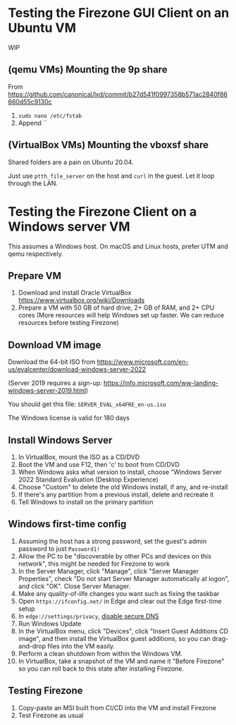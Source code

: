 # Testing the Firezone GUI Client on an Ubuntu VM

WIP

## (qemu VMs) Mounting the 9p share

From https://github.com/canonical/lxd/commit/b27d541f0997358b571ac2840f86660d55c9130c

1. `sudo nano /etc/fstab`
1. Append ``

## (VirtualBox VMs) Mounting the vboxsf share

Shared folders are a pain on Ubuntu 20.04.

Just use `ptth_file_server` on the host and `curl` in the guest. Let it loop through the LAN.

# Testing the Firezone Client on a Windows server VM

This assumes a Windows host. On macOS and Linux hosts, prefer UTM and qemu respectively.

## Prepare VM

1. Download and install Oracle VirtualBox <https://www.virtualbox.org/wiki/Downloads>
1. Prepare a VM with 50 GB of hard drive, 2+ GB of RAM, and 2+ CPU cores (More resources will help Windows set up faster. We can reduce resources before testing Firezone)

## Download VM image

Download the 64-bit ISO from <https://www.microsoft.com/en-us/evalcenter/download-windows-server-2022>

(Server 2019 requires a sign-up: <https://info.microsoft.com/ww-landing-windows-server-2019.html>)

You should get this file: `SERVER_EVAL_x64FRE_en-us.iso`

The Windows license is valid for 180 days

## Install Windows Server

1. In VirtualBox, mount the ISO as a CD/DVD
1. Boot the VM and use F12, then 'c' to boot from CD/DVD
1. When Windows asks what version to install, choose "Windows Server 2022 Standard Evaluation (Desktop Experience)
1. Choose "Custom" to delete the old Windows install, if any, and re-install
1. If there's any partition from a previous install, delete and recreate it
1. Tell Windows to install on the primary partition

## Windows first-time config

1. Assuming the host has a strong password, set the guest's admin password to just `Password1!`
1. Allow the PC to be "discoverable by other PCs and devices on this network", this might be needed for Firezone to work
1. In the Server Manager, click "Manage", click "Server Manager Properties", check "Do not start Server Manager automatically at logon", and click "OK". Close Server Manager.
1. Make any quality-of-life changes you want such as fixing the taskbar
1. Open `https://ifconfig.net/` in Edge and clear out the Edge first-time setup
1. In `edge://settings/privacy`, [disable secure DNS](https://www.firezone.dev/kb/administer/troubleshooting#some-browsers-break-dns-routing)
1. Run Windows Update
1. In the VirtualBox menu, click "Devices", click "Insert Guest Additions CD image", and then install the VirtualBox guest additions, so you can drag-and-drop files into the VM easily.
1. Perform a clean shutdown from within the Windows VM.
1. In VirtualBox, take a snapshot of the VM and name it "Before Firezone" so you can roll back to this state after installing Firezone.

## Testing Firezone

1. Copy-paste an MSI built from CI/CD into the VM and install Firezone
1. Test Firezone as usual
